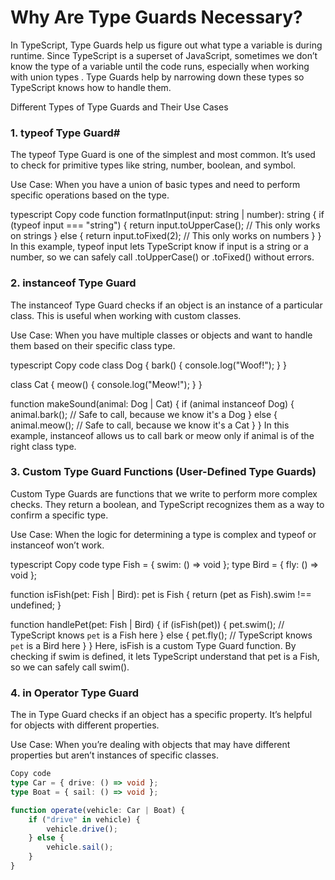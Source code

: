 

# Why Are Type Guards Necessary?


In TypeScript, Type Guards help us figure out what type a variable is during runtime. Since TypeScript is a superset of JavaScript, sometimes we don’t know the type of a variable until the code runs, especially when working with union types . Type Guards help by narrowing down these types so TypeScript knows how to handle them.


Different Types of Type Guards and Their Use Cases


### 1. typeof Type Guard#

The typeof Type Guard is one of the simplest and most common. It’s used to check for primitive types like string, number, boolean, and symbol.

Use Case: When you have a union of basic types and need to perform specific operations based on the type.

typescript
Copy code
function formatInput(input: string | number): string {
    if (typeof input === "string") {
        return input.toUpperCase(); // This only works on strings
    } else {
        return input.toFixed(2); // This only works on numbers
    }
}
In this example, typeof input lets TypeScript know if input is a string or a number, so we can safely call .toUpperCase() or .toFixed() without errors.

### 2. instanceof Type Guard
The instanceof Type Guard checks if an object is an instance of a particular class. This is useful when working with custom classes.

Use Case: When you have multiple classes or objects and want to handle them based on their specific class type.

typescript
Copy code
class Dog {
    bark() {
        console.log("Woof!");
    }
}

class Cat {
    meow() {
        console.log("Meow!");
    }
}

function makeSound(animal: Dog | Cat) {
    if (animal instanceof Dog) {
        animal.bark(); // Safe to call, because we know it's a Dog
    } else {
        animal.meow(); // Safe to call, because we know it's a Cat
    }
}
In this example, instanceof allows us to call bark or meow only if animal is of the right class type.

### 3. Custom Type Guard Functions (User-Defined Type Guards)
Custom Type Guards are functions that we write to perform more complex checks. They return a boolean, and TypeScript recognizes them as a way to confirm a specific type.

Use Case: When the logic for determining a type is complex and typeof or instanceof won’t work.

typescript
Copy code
type Fish = { swim: () => void };
type Bird = { fly: () => void };

function isFish(pet: Fish | Bird): pet is Fish {
    return (pet as Fish).swim !== undefined;
}

function handlePet(pet: Fish | Bird) {
    if (isFish(pet)) {
        pet.swim(); // TypeScript knows `pet` is a Fish here
    } else {
        pet.fly(); // TypeScript knows `pet` is a Bird here
    }
}
Here, isFish is a custom Type Guard function. By checking if swim is defined, it lets TypeScript understand that pet is a Fish, so we can safely call swim().

### 4. in Operator Type Guard
The in Type Guard checks if an object has a specific property. It’s helpful for objects with different properties.

Use Case: When you’re dealing with objects that may have different properties but aren’t instances of specific classes.

```typescript
Copy code
type Car = { drive: () => void };
type Boat = { sail: () => void };

function operate(vehicle: Car | Boat) {
    if ("drive" in vehicle) {
        vehicle.drive(); 
    } else {
        vehicle.sail(); 
    }
}
````
